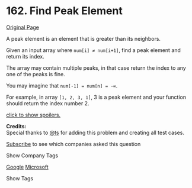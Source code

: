 # 162. Find Peak Element

[Original Page](https://leetcode.com/problems/find-peak-element/)

A peak element is an element that is greater than its neighbors.

Given an input array where `num[i] ≠ num[i+1]`, find a peak element and return its index.

The array may contain multiple peaks, in that case return the index to any one of the peaks is fine.

You may imagine that `num[-1] = num[n] = -∞`.

For example, in array `[1, 2, 3, 1]`, 3 is a peak element and your function should return the index number 2.

[click to show spoilers.](#)

<div class="spoilers" style="display: none;">**Note:**

Your solution should be in logarithmic complexity.

</div>

**Credits:**  
Special thanks to [@ts](https://oj.leetcode.com/discuss/user/ts) for adding this problem and creating all test cases.

<div>

[Subscribe](/subscribe/) to see which companies asked this question

</div>

<div>

<div id="company_tags" class="btn btn-xs btn-warning">Show Company Tags</div>

<span class="hidebutton">[Google](/company/google/) [Microsoft](/company/microsoft/)</span></div>

<div>

<div id="tags" class="btn btn-xs btn-warning">Show Tags</div>

<span class="hidebutton" style="display: none;">[Array](/tag/array/) [Binary Search](/tag/binary-search/)</span></div>